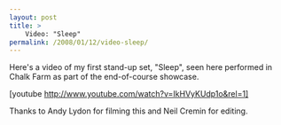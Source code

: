 ```yaml
---
layout: post
title: >
    Video: "Sleep"
permalink: /2008/01/12/video-sleep/
---
```

Here's a video of my first stand-up set, "Sleep", seen here performed in Chalk Farm as part of the end-of-course showcase.

[youtube http://www.youtube.com/watch?v=IkHVyKUdp1o&rel=1]

Thanks to Andy Lydon for filming this and Neil Cremin for editing.
